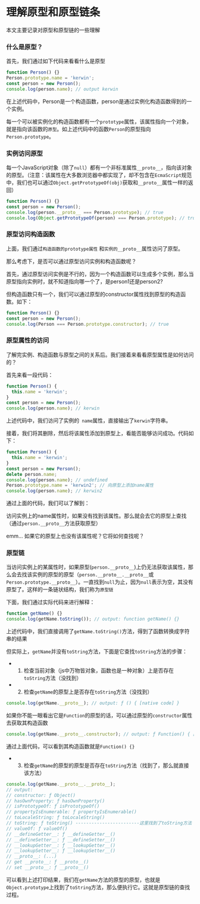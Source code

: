 # 理解原型和原型链条

本文主要记录对原型和原型链的一些理解

### 什么是原型？
首先，我们通过如下代码来看看什么是原型

```js
function Person() {}
Person.prototype.name = 'kerwin';
const person = new Person();
console.log(person.name); // output kerwin
```

在上述代码中，Person是一个构造函数，person是通过实例化构造函数得到的一个实例。

每一个可以被实例化的构造函数都有一个`prototype`属性，该属性指向一个对象，就是指向该函数的`原型`。如上述代码中的函数`Person`的原型指向`Person.prototype`。

### 实例访问原型

每一个JavaScript对象（除了`null`）都有一个非标准属性`__proto__`，指向该对象的原型。（注意：该属性在大多数浏览器中都实现了，却不包含在`EcmaScript`规范中，我们也可以通过`Object.getPrototypeOf(obj)`获取和`__proto__`属性一样的返回）

```js
function Person() {}
const person = new Person();
console.log(person.__proto__ === Person.prototype); // true
console.log(Object.getPrototypeOf(person) === Person.prototype); // true
```

### 原型访问构造函数
上面，我们通过`构造函数的prototype属性` 和`实例的__proto__`属性访问了原型。

那么考虑下，是否可以通过原型访问实例和构造函数呢？

首先，通过原型访问实例是不行的，因为一个构造函数可以生成多个实例，那么当原型指向实例时，就不知道指向哪一个了，是person1还是person2?

但构造函数只有一个，我们可以通过原型的constructor属性找到原型的构造函数。如下：

```js
function Person() {}
const person = new Person();
console.log(Person === Person.prototype.constructor); // true
```

### 原型属性的访问
了解完实例、构造函数与原型之间的关系后。我们接着来看看原型属性是如何访问的？

首先来看一段代码：

```js
function Person() {
  this.name = 'kerwin';
}
const person = new Person();
console.log(person.name); // kerwin
```

上述代码中，我们访问了实例的` name`属性，直接输出了`kerwin`字符串。

接着，我们将其删除，然后将该属性添加到原型上，看能否能够访问成功。代码如下：

```js
function Person() {
  this.name = 'kerwin';
}
const person = new Person();
delete person.name;
console.log(person.name); // undefined
Person.prototype.name = 'kerwin2'; // 向原型上添加name属性
console.log(person.name); // kerwin2
```

通过上面的代码，我们可以了解到：

访问实例上的name属性时，如果没有找到该属性。那么就会去它的原型上查找（通过`person.__proto__`方法获取原型）

emm... 如果它的原型上也没有该属性呢？它将如何查找呢？

### 原型链
当访问实例上的某属性时，如果原型(`person.__proto__`)上仍无法获取该属性，那么会去找该实例的原型的原型（`person.__proto__.__proto__`或`Person.prototype.__proto__`）。一直找到`null`为止，因为`null`表示为空，其没有原型了。这样的一条链状结构，我们称为`原型链`

下面，我们通过实际代码来进行解释：

```js
function getName() {}
console.log(getName.toString()); // output: function getName() {}
```

上述代码中，我们直接调用了`getName.toString()`方法，得到了函数转换成字符串的结果

但实际上，`getName`并没有`toString`方法，下面是它查找`toString`方法的步骤：

* 1. 检查当前对象（js中万物皆对象，函数也是一种对象）上是否存在`toString`方法（没找到）

* 2. 检查`getName`的原型上是否存在`toString`方法（没找到）
```js
console.log(getName.__proto__); // output: ƒ () { [native code] }
```

如果你不能一眼看出它是`Function`的原型的话，可以通过原型的`constructor`属性去获取其构造函数
```js
console.log(getName.__proto__.constructor); // output: ƒ Function() { [native code] }
```

通过上面代码，可以看到其构造函数就是`Function() {}`

* 3. 检查`getName`的原型的原型是否存在`toString`方法（找到了，那么就直接该方法）
```js
console.log(getName.__proto__.__proto__);
// output: 
// constructor: ƒ Object()
// hasOwnProperty: ƒ hasOwnProperty()
// isPrototypeOf: ƒ isPrototypeOf()
// propertyIsEnumerable: ƒ propertyIsEnumerable()
// toLocaleString: ƒ toLocaleString()
// toString: ƒ toString() ------------------------这里找到了toString方法
// valueOf: ƒ valueOf()
// __defineGetter__: ƒ __defineGetter__()
// __defineSetter__: ƒ __defineSetter__()
// __lookupGetter__: ƒ __lookupGetter__()
// __lookupSetter__: ƒ __lookupSetter__()
// __proto__: (...)
// get __proto__: ƒ __proto__()
// set __proto__: ƒ __proto__()
```
可以看到上述打印结果，我们在`getName`方法的原型的原型，也就是`Object.prototype`上找到了`toString`方法，那么便执行它。这就是原型链的查找过程。